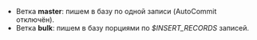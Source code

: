 - Ветка **master**: пишем в базу по одной записи (AutoCommit отключён).
- Ветка **bulk**: пишем в базу порциями по *$INSERT_RECORDS* записей.